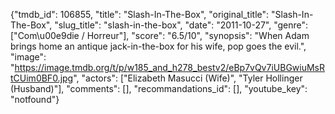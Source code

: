 {"tmdb_id": 106855, "title": "Slash-In-The-Box", "original_title": "Slash-In-The-Box", "slug_title": "slash-in-the-box", "date": "2011-10-27", "genre": ["Com\u00e9die / Horreur"], "score": "6.5/10", "synopsis": "When Adam brings home an antique jack-in-the-box for his wife, pop goes the evil.", "image": "https://image.tmdb.org/t/p/w185_and_h278_bestv2/eBp7vQv7iUBGwiuMsRtCUim0BF0.jpg", "actors": ["Elizabeth Masucci (Wife)", "Tyler Hollinger (Husband)"], "comments": [], "recommandations_id": [], "youtube_key": "notfound"}